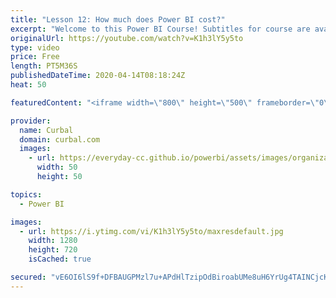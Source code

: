 ```yaml
---
title: "Lesson 12: How much does Power BI cost?"
excerpt: "Welcome to this Power BI Course! Subtitles for course are available in: English, Spanish and Persian.  View all lessons here: https://www.youtube.com/playlist?list=PLDz00l_jz6zx0wwS5HKFz5u-dEoAuRQMW  Persian Translation by: https://www.linkedin.com/in/seyed-sajad-mousavi-54035a139  Now that you have"
originalUrl: https://youtube.com/watch?v=K1h3lY5y5to
type: video
price: Free
length: PT5M36S
publishedDateTime: 2020-04-14T08:18:24Z
heat: 50

featuredContent: "<iframe width=\"800\" height=\"500\" frameborder=\"0\" src=\"https://www.youtube.com/embed/K1h3lY5y5to\" allow=\"accelerometer; autoplay; encrypted-media; gyroscope; picture-in-picture\" allowfullscreen></iframe>"

provider:
  name: Curbal
  domain: curbal.com
  images:
    - url: https://everyday-cc.github.io/powerbi/assets/images/organizations/curbal.com-50x50.jpg
      width: 50
      height: 50

topics:
  - Power BI

images:
  - url: https://i.ytimg.com/vi/K1h3lY5y5to/maxresdefault.jpg
    width: 1280
    height: 720
    isCached: true

secured: "vE6OI6lS9f+DFBAUGPMzl7u+APdHlTzipOdBiroabUMe8uH6YrUg4TAINCjcKLi4Rp58+L6O/uOGZ4gjFt/nIWWpsz6ep4i0SUDZGpgZz5DIIBQwXZY9DQukI0ictHHCxgCOWrAkb2eq63MXLKmbkmqcIbGyMsq2FFNjq6d/NlulxlLcjxr9HYeneCGxpteTthK+vHL8/DrALfW3M9YTC1THFFZYWXyCzkbOdHm06LZcfWh5Uc+JXRAHw1U6sY6hWOGak/JrpzbTpsTL0P8NnDQk7J78EDv/Sy8Dqz838UAyuqhgG+GW7Mg66vgrcQ+jNUHx+GT4dOH6pgtBQoDf4kJL2nMucPl2grkcylMIRvbINooill7sbRMIUTXVZ1oMyaAsZHolo1MmGorRL843smjUy8PcKqukIP5U4xge1a8=;EFVpCseb9rdOP0IBoz2fVQ=="
---
```


